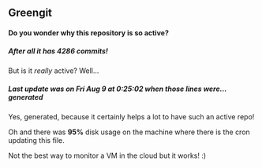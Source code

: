 ## Greengit

#### Do you wonder why this repository is so active?

##### After all it has 4286 commits!

But is it *really* active? Well...

##### Last update was on Fri Aug 9 at 0:25:02 when those lines were... generated

Yes, generated, because it certainly helps a lot to have such an active repo!

Oh and there was **95%** disk usage on the machine
where there is the cron updating this file.

Not the best way to monitor a VM in the cloud but it works! :)
